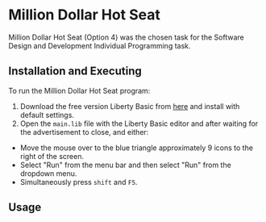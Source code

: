 # Million Dollar Hot Seat
Million Dollar Hot Seat (Option 4) was the chosen task for the Software Design and Development Individual Programming task.

## Installation and Executing
To run the Million Dollar Hot Seat program:
1. Download the free version Liberty Basic from [here](https://www.libertybasic.com/download.html) and install with default settings.
1. Open the ```main.lib``` file with the Liberty Basic editor and after waiting for the advertisement to close, and either:
  * Move the mouse over to the blue triangle approximately 9 icons to the right of the screen.
  * Select "Run" from the menu bar and then select "Run" from the dropdown menu.
  * Simultaneously press ```shift``` and ```F5```.

## Usage
